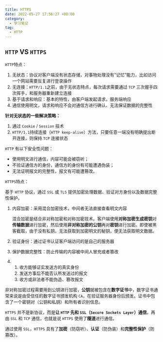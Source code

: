 ```yaml
---
title: HTTPS
date: 2022-05-27 17:56:27 +08:00
category:
  - 学习笔记
tag:
  - HTTP
---
```


## `HTTP` VS `HTTPS`

`HTTP`特点：

1. 无状态：协议对客户端没有状态存储，对事物处理没有“记忆”能力，比如访问一个网站需要反复进行登录操作
2. 无连接：`HTTP/1.1`之前，由于无状态特点，每次请求需要通过 `TCP` 三次握手四次挥手，和服务器重新建立连接
3. 基于请求和响应：基本的特性，由客户端发起请求，服务端响应
4. 通信使用明文，请求和响应不会对通信方进行确认、无法保证数据的完整性

**针对无状态的一些解决策略：**

1. 通过 `Cookie` / `Session` 技术
2. `HTTP/1.1`持续连接（`HTTP keep-alive`）方法，只要任意一端没有明确提出断开连接，则保持 `TCP` 连接状态

`HTTP` 有以下安全性问题：

- 使用明文进行通信，内容可能会被窃听；
- 不验证通信方的身份，通信方的身份有可能遭遇伪装；
- 无法证明报文的完整性，报文有可能遭篡改。

`HTTPS`特点：

基于 `HTTP` 协议，通过 `SSL` 或 `TLS` 提供加密处理数据、验证对方身份以及数据完整性保护。

1. 内容加密：采用混合加密技术，中间者无法直接查看明文内容

   混合加密是结合非对称加密和对称加密技术。客户端使用**对称加密生成密钥**对**传输数据**进行加密，然后使用**非对称加密的公钥**再对**密钥**进行加密。即使被黑客截取，由于没有私钥，无法获取到加密明文的秘钥，便无法获取明文数据。

2. 验证身份：通过证书认证客户端访问的是自己的服务器

3. 保护数据完整性：防止传输的内容被中间人冒充或者篡改

4. 1. 收方能够证实发送方的真实身份
   2. 发送方事后不能否认所发送过的报文
   3. 收方或非法者不能伪造、篡改报文

非对称加密过程需要用到公钥进行加密，**公钥**就被包含在**数字证书**中，数字证书通常来说是由受信任的数字证书颁发机构 `CA`，在验证服务器身份后颁发。证书中包含了一个密钥对（公钥和私钥）和所有者识别信息。

`HTTPS` 并不是新协议，而是**让 `HTTP` 先和 `SSL`（`Secure Sockets Layer`）通信**，再由 `SSL` 和 `TCP` 通信，也就是说 `HTTPS` 使用了**隧道**进行通信。

通过使用 `SSL`，`HTTPS` 具有了**加密**（防窃听）、**认证**（防伪装）和**完整性保护**（防篡改）。

